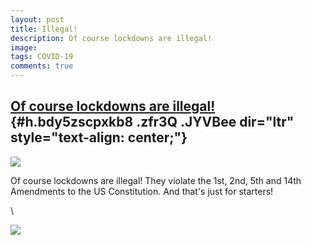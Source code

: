 ```yaml
---
layout: post
title: Illegal!
description: Of course lockdowns are illegal!
image: 
tags: COVID-19
comments: true
---
```


[Of course lockdowns are illegal!](https://www.google.com/url?q=https%3A%2F%2Freason.com%2F2020%2F06%2F12%2Fanother-judge-rules-that-ohios-covid-19-lockdown-is-illegal%2F&sa=D&sntz=1&usg=AFQjCNFT3on3i1vmmxLXheMRsSuwCNHf0w) {#h.bdy5zscpxkb8 .zfr3Q .JYVBee dir="ltr" style="text-align: center;"}
------------------------------------------------------------------------------------------------------------------------------------------------------------------------------------------------------------------------------

[![](https://lh4.googleusercontent.com/yNwQApQ80YYtxPg86cgyccl1hJLtaEs0oTZCNDC036U5f1Y-zIT5lsRJgEI_kJmcS5XpEc8U_VX7WGqBkiBSTar9jbiKaCaGLduAgkIlGvqdw24nGZ4=w1280)](https://www.google.com/url?q=https%3A%2F%2Fredcap.med.usc.edu%2Fsurveys%2F%3Fs%3DJ7KEL4YTKT&sa=D&sntz=1&usg=AFQjCNGgmJPVlIxKzdq9Pd16K5HC0kstRQ)

Of course lockdowns are illegal! They violate the 1st, 2nd, 5th and 14th
Amendments to the US Constitution. And that's just for starters!

\

![](https://lh3.googleusercontent.com/qgmhulgC1eFc99NcHVGahhgG0aJDZ9NM-pN-jL5wj4xHKmOYavf-c49ZogBFxrrWEXOn_L8xMNnVkV-69xofCEymmmxNgndQV2tcg3xm6-PBiGrGqQ4=w1280)
